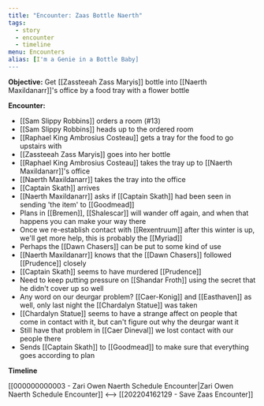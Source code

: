 ```yaml
---
title: "Encounter: Zaas Bottle Naerth"
tags:
  - story
  - encounter
  - timeline
menu: Encounters
alias: [I'm a Genie in a Bottle Baby]
---
```

**Objective:** Get [[Zassteeah Zass Maryis]] bottle into [[Naerth Maxildanarr]]'s office by a food tray with a flower bottle

**Encounter:**
- [[Sam Slippy Robbins]] orders a room (#13)
- [[Sam Slippy Robbins]] heads up to the ordered room
- [[Raphael King Ambrosius Costeau]] gets a tray for the food to go upstairs with
- [[Zassteeah Zass Maryis]] goes into her bottle
- [[Raphael King Ambrosius Costeau]] takes the tray up to [[Naerth Maxildanarr]]'s office
- [[Naerth Maxildanarr]] takes the tray into the office
- [[Captain Skath]] arrives
- [[Naerth Maxildanarr]] asks if [[Captain Skath]] had been seen in sending 'the item' to [[Goodmead]]
- Plans in [[Bremen]], [[Shalescar]] will wander off again, and when that happens you can make your way there
- Once we re-establish contact with [[Rexentruum]] after this winter is up, we'll get more help, this is probably the [[Myriad]]
- Perhaps the [[Dawn Chasers]] can be put to some kind of use
- [[Naerth Maxildanarr]] knows that the [[Dawn Chasers]] followed [[Prudence]] closely
- [[Captain Skath]] seems to have murdered [[Prudence]]
- Need to keep putting pressure on [[Shandar Froth]] using the secret that he didn't cover up so well
- Any word on our deurgar problem? [[Caer-Konig]] and [[Easthaven]] as well, only last night the [[Chardalyn Statue]] was taken
- [[Chardalyn Statue]] seems to have a strange affect on people that come in contact with it, but can't figure out why the deurgar want it
- Still have that problem in [[Caer Dineval]] we lost contact with our people there
- Sends [[Captain Skath]] to [[Goodmead]] to make sure that everything goes according to plan

**Timeline**

[[000000000003 - Zari Owen Naerth Schedule Encounter|Zari Owen Naerth Schedule Encounter]] <--> [[202204162129 - Save Zaas Encounter]]
